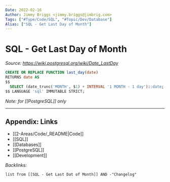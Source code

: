 ```yaml
---
Date: 2022-02-16
Author: Jimmy Briggs <jimmy.briggs@jimbrig.com>
Tags: ["#Type/Code/SQL", "#Topic/Dev/Database"]
Alias: ["SQL - Get Last Day of Month"]
---
```


# SQL - Get Last Day of Month

*Source: https://wiki.postgresql.org/wiki/Date_LastDay*

```SQL
CREATE OR REPLACE FUNCTION last_day(date)
RETURNS date AS
$$
  SELECT (date_trunc('MONTH', $1) + INTERVAL '1 MONTH - 1 day')::date;
$$ LANGUAGE 'sql' IMMUTABLE STRICT;
```

*Note: for [[PostgreSQL]] only*

***

## Appendix: Links

- [[2-Areas/Code/_README|Code]]
- [[SQL]]
- [[Databases]]
- [[PostgreSQL]]
- [[Development]]

*Backlinks:*

```dataview
list from [[SQL - Get Last Dat of Month]] AND -"Changelog"
```